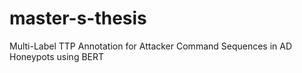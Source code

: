 # master-s-thesis
Multi-Label TTP Annotation for Attacker Command Sequences in AD Honeypots using BERT
